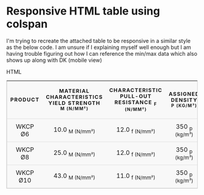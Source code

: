 
# Responsive HTML table using colspan

I'm trying to recreate the attached table to be responsive in a similar style as the below code.
I am unsure if I explaining myself well enough but I am having trouble figuring out how I can reference the min/max data which also shows up along with DK (mobile view)
<style>
table {
  border: 1px solid #ccc;
  border-collapse: collapse;
  margin: 0;
  padding: 0;
  width: 100%;
  table-layout: fixed;
}

table caption {
  font-size: 1.5em;
  margin: .5em 0 .75em;
}

table tr {
  background-color: #f8f8f8;
  border: 1px solid #ddd;
  padding: .35em;
}

table th,
table td {
  padding: .625em;
  text-align: center;
}

table th {
  font-size: .85em;
  letter-spacing: .1em;
  text-transform: uppercase;
}

@media screen and (max-width: 600px) {
  table {
    border: 0;
  }

  table caption {
    font-size: 1.3em;
  }
  
  table thead {
    border: none;
    clip: rect(0 0 0 0);
    height: 1px;
    margin: -1px;
    overflow: hidden;
    padding: 0;
    position: absolute;
    width: 1px;
  }
  
  table tr {
    border-bottom: 3px solid #ddd;
    display: block;
    margin-bottom: .625em;
  }
  
  table td {
    border-bottom: 1px solid #ddd;
    display: block;
    font-size: .8em;
    text-align: right;
  }
  
  table td::before {
    /*
    * aria-label has no advantage, it won't be read inside a table
    content: attr(aria-label);
    */
    content: attr(data-label);
    float: left;
    font-weight: bold;
    text-transform: uppercase;
  }
  
  table td:last-child {
    border-bottom: 0;
  }
}
</style>

HTML
<table>
  <thead>
    <tr>
      <th scope="col">Product</th>
      <th scope="col">Material characteristics yield strength <sub>M (N/mm²)</sub></th>
      <th scope="col">Characteristic pull-out resistance <sub>f (N/mm²)</sub></th>
      <th scope="col">Assigned density <sub>p (kg/m³)</sub></th>
      <th scope="col">Characteristic head pull-through resistance <sub>f (N/mm²)</sub></th>
      <th scope="col">Characteristic tensile resistance <sub>f {kN}</sub></th>
      <th scope="col">Characteristic torsional resistance <sub>f (N*m)</sub></th>
    </tr>
  </thead>
  <tbody>
    <tr>
      <td data-label="Product">WKCP Ø6</td>
      <td data-label="Material characteristics yield strength">10.0 <sub>M (N/mm²)</sub></td>
      <td data-label="Characteristic pull-out resistance">12.0 <sub>f (N/mm²)</sub></td>
      <td data-label="Assigned density">350 <sub>p (kg/m³)</sub></td>
      <td data-label="Characteristic head pull-through resistance">9.4 <sub>f (N/mm²)</sub></td>
      <td data-label="Characteristic tensile resistance">13.0 <sub>f {kN}</sub></td>
      <td data-label="Characteristic torsional resistance">10.0 <sub>f (N*m)</sub></td>
    </tr>
      <td scope="row" data-label="Account">WKCP Ø8</td>
      <td data-label="Material characteristics yield strength">25.0 <sub>M (N/mm²)</sub></td>
      <td data-label="Characteristic pull-out resistance">12.0 <sub>f (N/mm²)</sub></td>
      <td data-label="Assigned density">350 <sub>p (kg/m³)</sub></td>
      <td data-label="Characteristic head pull-through resistance">9.4 <sub>f (N/mm²)</sub></td>
      <td data-label="Characteristic tensile resistance">25.0 <sub>f {kN}</sub></td>
      <td data-label="Characteristic torsional resistance">27.0 <sub>f (N*m)</sub></td>
    </tr>
    <tr>
      <td scope="row" data-label="Acount">WKCP Ø10</td>
      <td data-label="Material characteristics yield strength">43.0 <sub>M (N/mm²)</sub></td>
      <td data-label="Characteristic pull-out resistance">11.0 <sub>f (N/mm²)</sub></td>
      <td data-label="Assigned density">350 <sub>p (kg/m³)</sub></td>
      <td data-label="Characteristic head pull-through resistance">9.4 <sub>f (N/mm²)</sub></td>
      <td data-label="Characteristic tensile resistance">36.0 <sub>f {kN}</sub></td>
      <td data-label="Characteristic torsional resistance">45.0 <sub>f (N*m)</sub></td>
    </tr>
  </tbody>
</table>


        